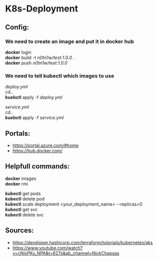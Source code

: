# K8s-Deployment

## Config:
### We need to create an image and put it in docker hub  

**docker** login  
**docker** build -t _n0tn1w/test:1.0.0_ .  
**docker** push _n0tn1w/test:1.0.0_  

### We need to tell kubectl which images to use  
_deploy.yml_  
cd..  
**kuebctl** apply -f _deploy.yml_  

_service.yml_  
cd..  
**kuebctl** apply -f _service.yml_  

## Portals:
- https://portal.azure.com/#home
- https://hub.docker.com/

## Helpfull commands:  
**docker** images  
**docker** rmi <IMAGE ID> 

**kubectl** get pods  
**kubectl** delete pod <pod-name>  
**kubectl** scale deployment <your_deployment_name> --replicas=0  
**kubectl** get svc  
**kubectl** delete svc <weather-api>  


## Sources:
- https://developer.hashicorp.com/terraform/tutorials/kubernetes/aks
- https://www.youtube.com/watch?v=cNlxPKy_NPA&t=627s&ab_channel=NickChapsas
